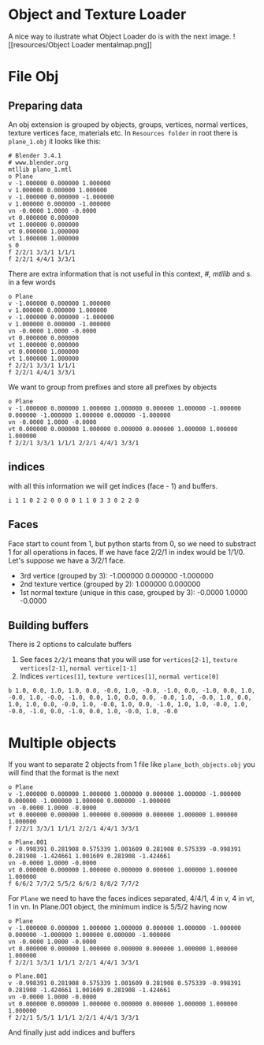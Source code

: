 # Object and Texture Loader

A nice way to ilustrate what Object Loader do is with the next image.
![[resources/Object Loader mentalmap.png]]
# File Obj
## Preparing data
An obj extension is grouped by objects, groups, vertices, normal vertices, texture vertices face, materials etc. In `Resources folder` in root there is `plane_1.obj` it looks like this:

```obj
# Blender 3.4.1
# www.blender.org
mtllib plano_1.mtl
o Plane
v -1.000000 0.000000 1.000000
v 1.000000 0.000000 1.000000
v -1.000000 0.000000 -1.000000
v 1.000000 0.000000 -1.000000
vn -0.0000 1.0000 -0.0000
vt 0.000000 0.000000
vt 1.000000 0.000000
vt 0.000000 1.000000
vt 1.000000 1.000000
s 0
f 2/2/1 3/3/1 1/1/1
f 2/2/1 4/4/1 3/3/1
```

There are extra information that is not useful in this context, _#, mtllib_ and _s_. in a few words

```obj
o Plane
v -1.000000 0.000000 1.000000
v 1.000000 0.000000 1.000000
v -1.000000 0.000000 -1.000000
v 1.000000 0.000000 -1.000000
vn -0.0000 1.0000 -0.0000
vt 0.000000 0.000000
vt 1.000000 0.000000
vt 0.000000 1.000000
vt 1.000000 1.000000
f 2/2/1 3/3/1 1/1/1
f 2/2/1 4/4/1 3/3/1
```

We want to group from prefixes and store all prefixes by objects

```obj
o Plane
v -1.000000 0.000000 1.000000 1.000000 0.000000 1.000000 -1.000000 0.000000 -1.000000 1.000000 0.000000 -1.000000
vn -0.0000 1.0000 -0.0000
vt 0.000000 0.000000 1.000000 0.000000 0.000000 1.000000 1.000000 1.000000
f 2/2/1 3/3/1 1/1/1 2/2/1 4/4/1 3/3/1
```

## indices
with all this information we will get indices (face - 1) and buffers.

```
i 1 1 0 2 2 0 0 0 0 1 1 0 3 3 0 2 2 0
```

## Faces
Face start to count from 1, but python starts from 0, so we need to substract 1 for all operations in faces. If we have face 2/2/1 in index would be 1/1/0. Let's suppose we have a 3/2/1 face.

- 3rd vertice (grouped by 3): -1.000000 0.000000 -1.000000
- 2nd texture vertice (grouped by 2):  1.000000 0.000000
- 1st normal texture (unique in this case, grouped by 3): -0.0000 1.0000 -0.0000

## Building buffers
There is 2 options to calculate buffers
1. See faces `2/2/1` means that you will use for `vertices[2-1]`, `texture vertices[2-1]`, `normal vertice[1-1]`
2. Indices `vertices[1]`, `texture vertices[1]`, `normal vertice[0]`

```
b 1.0, 0.0, 1.0, 1.0, 0.0, -0.0, 1.0, -0.0, -1.0, 0.0, -1.0, 0.0, 1.0, -0.0, 1.0, -0.0, -1.0, 0.0, 1.0, 0.0, 0.0, -0.0, 1.0, -0.0, 1.0, 0.0, 1.0, 1.0, 0.0, -0.0, 1.0, -0.0, 1.0, 0.0, -1.0, 1.0, 1.0, -0.0, 1.0, -0.0, -1.0, 0.0, -1.0, 0.0, 1.0, -0.0, 1.0, -0.0
```

# Multiple objects
If you want to separate 2 objects from 1 file like `plane_both_objects.obj` you will find that the format is the next

```plane_both_objects.obj
o Plane 
v -1.000000 0.000000 1.000000 1.000000 0.000000 1.000000 -1.000000 0.000000 -1.000000 1.000000 0.000000 -1.000000
vn -0.0000 1.0000 -0.0000
vt 0.000000 0.000000 1.000000 0.000000 0.000000 1.000000 1.000000 1.000000
f 2/2/1 3/3/1 1/1/1 2/2/1 4/4/1 3/3/1

o Plane.001
v -0.998391 0.281908 0.575339 1.001609 0.281908 0.575339 -0.998391 0.281908 -1.424661 1.001609 0.281908 -1.424661
vn -0.0000 1.0000 -0.0000
vt 0.000000 0.000000 1.000000 0.000000 0.000000 1.000000 1.000000 1.000000
f 6/6/2 7/7/2 5/5/2 6/6/2 8/8/2 7/7/2
```

For `Plane` we need to have the faces indices separated, 4/4/1, 4 in v, 4 in vt, 1 in vn. In Plane.001 object, the minimum indice is 5/5/2 having now

```
o Plane 
v -1.000000 0.000000 1.000000 1.000000 0.000000 1.000000 -1.000000 0.000000 -1.000000 1.000000 0.000000 -1.000000
vn -0.0000 1.0000 -0.0000
vt 0.000000 0.000000 1.000000 0.000000 0.000000 1.000000 1.000000 1.000000
f 2/2/1 3/3/1 1/1/1 2/2/1 4/4/1 3/3/1

o Plane.001
v -0.998391 0.281908 0.575339 1.001609 0.281908 0.575339 -0.998391 0.281908 -1.424661 1.001609 0.281908 -1.424661
vn -0.0000 1.0000 -0.0000
vt 0.000000 0.000000 1.000000 0.000000 0.000000 1.000000 1.000000 1.000000
f 2/2/1 5/5/1 1/1/1 2/2/1 4/4/1 3/3/1
```

And finally just add indices and buffers
